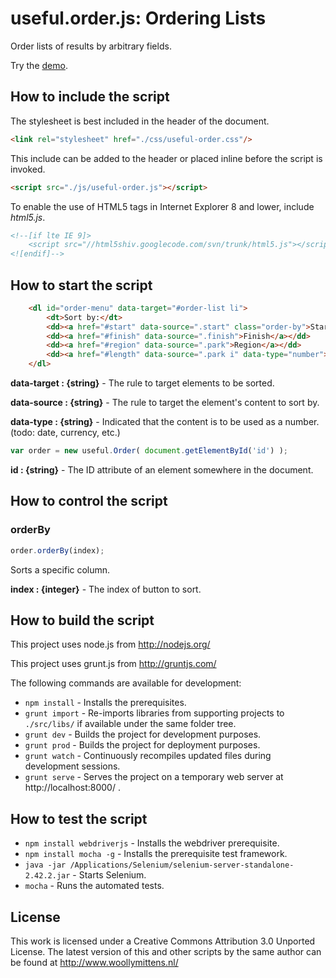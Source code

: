 # useful.order.js: Ordering Lists

Order lists of results by arbitrary fields.

Try the <a href="http://www.woollymittens.nl/useful/default.php?url=useful-order">demo</a>.

## How to include the script

The stylesheet is best included in the header of the document.

```html
<link rel="stylesheet" href="./css/useful-order.css"/>
```

This include can be added to the header or placed inline before the script is invoked.

```html
<script src="./js/useful-order.js"></script>
```

To enable the use of HTML5 tags in Internet Explorer 8 and lower, include *html5.js*.

```html
<!--[if lte IE 9]>
	<script src="//html5shiv.googlecode.com/svn/trunk/html5.js"></script>
<![endif]-->
```

## How to start the script

```html
    <dl id="order-menu" data-target="#order-list li">
        <dt>Sort by:</dt>
        <dd><a href="#start" data-source=".start" class="order-by">Start</a></dd>
        <dd><a href="#finish" data-source=".finish">Finish</a></dd>
        <dd><a href="#region" data-source=".park">Region</a></dd>
        <dd><a href="#length" data-source=".park i" data-type="number">Length</a></dd>
    </dl>
```

**data-target : {string}** - The rule to target elements to be sorted.

**data-source : {string}** - The rule to target the element's content to sort by.

**data-type : {string}** - Indicated that the content is to be used as a number. (todo: date, currency, etc.)

```javascript
var order = new useful.Order( document.getElementById('id') );
```

**id : {string}** - The ID attribute of an element somewhere in the document.

## How to control the script

### orderBy

```javascript
order.orderBy(index);
```

Sorts a specific column.

**index : {integer}** - The index of button to sort.

## How to build the script

This project uses node.js from http://nodejs.org/

This project uses grunt.js from http://gruntjs.com/

The following commands are available for development:
+ `npm install` - Installs the prerequisites.
+ `grunt import` - Re-imports libraries from supporting projects to `./src/libs/` if available under the same folder tree.
+ `grunt dev` - Builds the project for development purposes.
+ `grunt prod` - Builds the project for deployment purposes.
+ `grunt watch` - Continuously recompiles updated files during development sessions.
+ `grunt serve` - Serves the project on a temporary web server at http://localhost:8000/ .

## How to test the script

+ `npm install webdriverjs` - Installs the webdriver prerequisite.
+ `npm install mocha -g` - Installs the prerequisite test framework.
+ `java -jar /Applications/Selenium/selenium-server-standalone-2.42.2.jar` - Starts Selenium.
+ `mocha` - Runs the automated tests.

## License

This work is licensed under a Creative Commons Attribution 3.0 Unported License. The latest version of this and other scripts by the same author can be found at http://www.woollymittens.nl/
